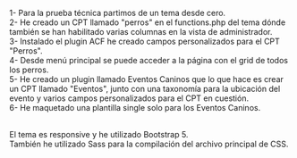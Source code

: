 1- Para la prueba técnica partimos de un tema desde cero.<br>
2- He creado un CPT llamado "perros" en el functions.php del tema dónde también se han habilitado varias columnas
en la vista de administrador.<br>
3- Instalado el plugin ACF he creado campos personalizados para el CPT "Perros".<br>
4- Desde menú principal se puede acceder a la página con el grid de todos los perros.<br>
5- He creado un plugin llamado Eventos Caninos que lo que hace es crear un CPT llamado "Eventos", junto con una taxonomía para la ubicación del evento
y varios campos personalizados para el CPT en cuestión.<br>
6- He maquetado una plantilla single solo para los Eventos Caninos.<br><br>

El tema es responsive y he utilizado Bootstrap 5.<br>
También he utilizado Sass para la compilación del archivo principal de CSS.
